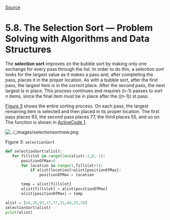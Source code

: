 
[Source](http://interactivepython.org/runestone/static/pythonds/SortSearch/TheSelectionSort.html "Permalink to 5.8. The Selection Sort — Problem Solving with Algorithms and Data Structures")

# 5.8. The Selection Sort — Problem Solving with Algorithms and Data Structures

The **selection sort** improves on the bubble sort by making only one exchange for every pass through the list. In order to do this, a selection sort looks for the largest value as it makes a pass and, after completing the pass, places it in the proper location. As with a bubble sort, after the first pass, the largest item is in the correct place. After the second pass, the next largest is in place. This process continues and requires (n-1) passes to sort _n_ items, since the final item must be in place after the ((n-1)) st pass.

[Figure 3][1] shows the entire sorting process. On each pass, the largest remaining item is selected and then placed in its proper location. The first pass places 93, the second pass places 77, the third places 55, and so on. The function is shown in [ActiveCode 1][2].

![../_images/selectionsortnew.png][3]

Figure 3: `selectionSort`

```python
def selectionSort(alist):
   for fillslot in range(len(alist)-1,0,-1):
       positionOfMax=0
       for location in range(1,fillslot+1):
           if alist[location]>alist[positionOfMax]:
               positionOfMax = location

       temp = alist[fillslot]
       alist[fillslot] = alist[positionOfMax]
       alist[positionOfMax] = temp

alist = [54,26,93,17,77,31,44,55,20]
selectionSort(alist)
print(alist)
```


[1]: http://interactivepython.org#fig-selectionsort
[2]: http://interactivepython.org#lst-selectionsortcode
[3]: http://interactivepython.org/runestone/static/pythonds/_images/selectionsortnew.png
[4]: http://interactivepython.org/TheBubbleSort.html
[5]: http://interactivepython.org/TheInsertionSort.html

  
